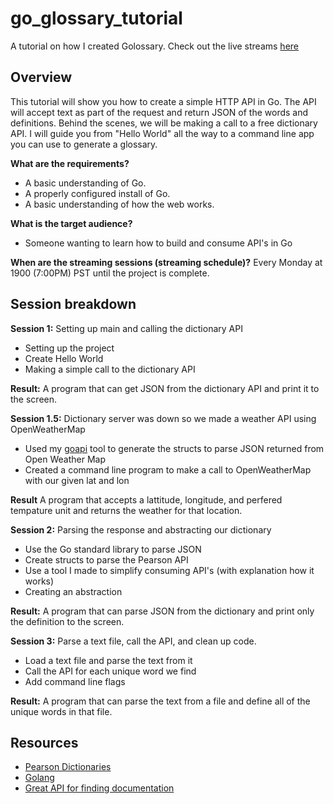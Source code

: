 # go_glossary_tutorial
A tutorial on how I created Golossary.  Check out the live streams [here](https://www.liveedu.tv/vohumana/lmnXo-golossary/)

## Overview
This tutorial will show you how to create a simple HTTP API in Go.  The API will accept text as part of the request and return JSON of the words and definitions.  Behind the scenes, we will be making a call to a free dictionary API.  I will guide you from "Hello World" all the way to a command line app you can use to generate a glossary.

**What are the requirements?**
- A basic understanding of Go.
- A properly configured install of Go.
- A basic understanding of how the web works.

**What is the target audience?**
- Someone wanting to learn how to build and consume API's in Go

**When are the streaming sessions (streaming schedule)?**
Every Monday at 1900 (7:00PM) PST until the project is complete.

## Session breakdown
**Session 1:** Setting up main and calling the dictionary API
- Setting up the project
- Create Hello World
- Making a simple call to the dictionary API

**Result:** A program that can get JSON from the dictionary API and print it to the screen.

**Session 1.5:** Dictionary server was down so we made a weather API using OpenWeatherMap
- Used my [goapi](https://github.com/VohuMana/goapi) tool to generate the structs to parse JSON returned from Open Weather Map
- Created a command line program to make a call to OpenWeatherMap with our given lat and lon

**Result** A program that accepts a lattitude, longitude, and perfered tempature unit and returns the weather for that location.

**Session 2:** Parsing the response and abstracting our dictionary
- Use the Go standard library to parse JSON
- Create structs to parse the Pearson API
- Use a tool I made to simplify consuming API's (with explanation how it works)
- Creating an abstraction

**Result:** A program that can parse JSON from the dictionary and print only the definition to the screen.

**Session 3:** Parse a text file, call the API, and clean up code.
- Load a text file and parse the text from it
- Call the API for each unique word we find
- Add command line flags

**Result:** A program that can parse the text from a file and define all of the unique words in that file.

## Resources 
- [Pearson Dictionaries](http://developer.pearson.com/apis/dictionaries#/)
- [Golang](https://golang.org/)
- [Great API for finding documentation](http://devdocs.io/)